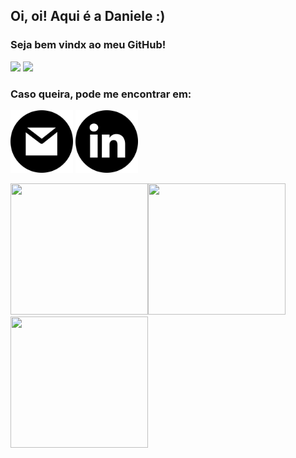 <h2>Oi, oi! Aqui é a Daniele :)</h2>

<h3>Seja bem vindx ao meu GitHub!</h3>

<div>
  <img height="180em" src="https://github-readme-stats.vercel.app/api?username=DanieleKaroline&show_icons=true&theme=dark&include_all_commits=true&count_private=true"/>
  <img height="180em" src="https://github-readme-stats.vercel.app/api/top-langs/?username=DanieleKaroline&layout=compact&langs_count=7&theme=dark"/>
</div>

<h3>Caso queira, pode me encontrar em: </h3>
<a href="mailto:carvalho.danielekr@gmail.com" target="_blanc"><img src="gm.png" height="100px"></a>
<a href="https://www.linkedin.com/in/daniele-karoline-carvalho-rosa-8a89a61b0/" target="_blanc"><img src="linkedin.png" height="100px"></a>


<img  width="220" height="210" src="https://media.giphy.com/media/maNB0qAiRVAty/giphy.gif?cid=ecf05e47xla7l1l4b46qn12cbsa3ureg518myxavod7lx2wo&rid=giphy.gif&ct=g"><img src='https://media.giphy.com/media/l41JU9pUyosHzWyuQ/giphy.gif' width="220" height="210" style="align-items: center; margin-right: 20px;"><img src='https://media.giphy.com/media/5Zesu5VPNGJlm/giphy.gif' width="220" height="210" style="align-items: center; margin-right: 20px;">